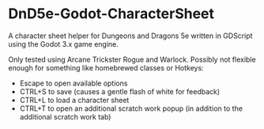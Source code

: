 # DnD5e-Godot-CharacterSheet
A character sheet helper for Dungeons and Dragons 5e written in GDScript using the Godot 3.x game engine.

Only tested using Arcane Trickster Rogue and Warlock.
Possibly not flexible enough for something like homebrewed classes or 
Hotkeys:
- Escape to open available options
- CTRL+S to save (causes a gentle flash of white for feedback)
- CTRL+L to load a character sheet
- CTRL+T to open an additional scratch work popup (in addition to the additional scratch work tab)
